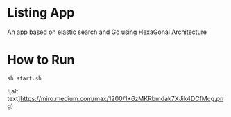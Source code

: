 
# Listing App

An app based on elastic search and Go using HexaGonal Architecture


# How to Run

`sh start.sh`


![alt text]https://miro.medium.com/max/1200/1*6zMKRbmdak7XJik4DCfMcg.png)
